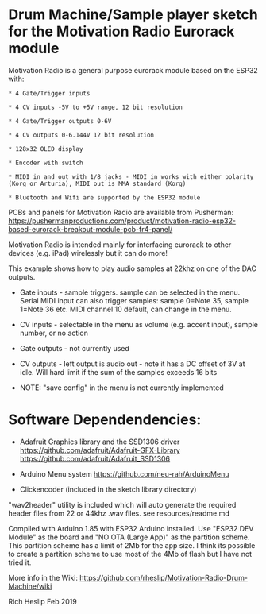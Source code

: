 # Drum Machine/Sample player sketch for the Motivation Radio Eurorack module

Motivation Radio is a general purpose eurorack module based on the ESP32 with:

	* 4 Gate/Trigger inputs

	* 4 CV inputs -5V to +5V range, 12 bit resolution

	* 4 Gate/Trigger outputs 0-6V

	* 4 CV outputs 0-6.144V 12 bit resolution

	* 128x32 OLED display

	* Encoder with switch

	* MIDI in and out with 1/8 jacks - MIDI in works with either polarity (Korg or Arturia), MIDI out is MMA standard (Korg)

	* Bluetooth and Wifi are supported by the ESP32 module

PCBs and panels for Motivation Radio are available from Pusherman: https://pushermanproductions.com/product/motivation-radio-esp32-based-eurorack-breakout-module-pcb-fr4-panel/

Motivation Radio is intended mainly for interfacing eurorack to other devices (e.g. iPad) wirelessly but it can do more!

This example shows how to play audio samples at 22khz on one of the DAC outputs. 

* Gate inputs - sample triggers. sample can be selected in the menu. Serial MIDI input can also trigger samples: sample 0=Note 35, sample 1=Note 36 etc. MIDI channel 10 default, can change in the menu.

* CV inputs - selectable in the menu as volume (e.g. accent input), sample number, or no action

* Gate outputs - not currently used

* CV outputs - left output is audio out - note it has a DC offset of 3V at idle. Will hard limit if the sum of the samples exceeds 16 bits 

* NOTE: "save config" in the menu is not currently implemented


# Software Dependendencies:

* Adafruit Graphics library and the SSD1306 driver https://github.com/adafruit/Adafruit-GFX-Library https://github.com/adafruit/Adafruit_SSD1306

* Arduino Menu system https://github.com/neu-rah/ArduinoMenu

* Clickencoder (included in the sketch library directory)

"wav2header" utility is included which will auto generate the required header files from 22 or 44khz .wav files. see resources/readme.md

Compiled with Arduino 1.85 with ESP32 Arduino installed. Use "ESP32 DEV Module" as the board and "NO OTA (Large App)" as the partition scheme. This partition scheme has a limit of 2Mb for the app size. I think its possible to create a partition scheme to use most of the 4Mb of flash but I have not tried it. 

More info in the Wiki: https://github.com/rheslip/Motivation-Radio-Drum-Machine/wiki

Rich Heslip Feb 2019

